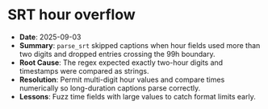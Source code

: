 # SRT hour overflow

- **Date**: 2025-09-03
- **Summary**: `parse_srt` skipped captions when hour fields used more than two digits and dropped entries crossing the 99h boundary.
- **Root Cause**: The regex expected exactly two-hour digits and timestamps were compared as strings.
- **Resolution**: Permit multi-digit hour values and compare times numerically so long-duration captions parse correctly.
- **Lessons**: Fuzz time fields with large values to catch format limits early.
